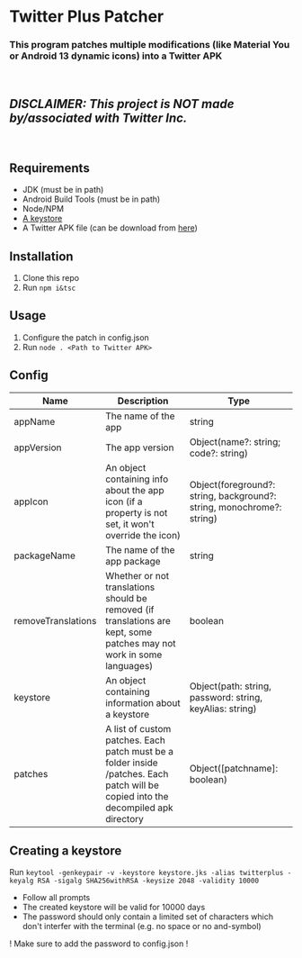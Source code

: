 # Twitter Plus Patcher
### This program patches multiple modifications (like Material You or Android 13 dynamic icons) into a Twitter APK
<br/>

## ***DISCLAIMER: This project is NOT made by/associated with Twitter Inc.***

<br />

## Requirements
- JDK (must be in path)
- Android Build Tools (must be in path)
- Node/NPM
- [A keystore](#creating-a-keystore)
- A Twitter APK file (can be download from [here](https://apkmirror.com/apk/twitter-inc/twitter))

## Installation
1. Clone this repo
2. Run ```npm i&tsc```

## Usage
1. Configure the patch in config.json
2. Run ```node . <Path to Twitter APK>```

## Config
| Name               	| Description                                                                                                                        	| Type                                                                  	|
|--------------------	|------------------------------------------------------------------------------------------------------------------------------------	|-----------------------------------------------------------------------	|
| appName            	| The name of the app                                                                                                                	| string                                                                	|
| appVersion         	| The app version                                                                                                                   	| Object(name?: string; code?: string)                                   	|
| appIcon            	| An object containing info about the app icon (if a property is not set, it won't override the icon)                                	| Object(foreground?: string, background?: string, monochrome?: string) 	|
| packageName        	| The name of the app package                                                                                                        	| string                                                                	|
| removeTranslations 	| Whether or not translations should be removed (if translations are kept, some patches may not work in some languages)              	| boolean                                                               	|
| keystore           	| An object containing information about a keystore                                                                                  	| Object(path: string, password: string, keyAlias: string)              	|
| patches            	| A list of custom patches. Each patch must be a folder inside /patches. Each patch will be copied into the decompiled apk directory 	| Object([patchname]: boolean)                                                         	|

## Creating a keystore
Run ```keytool -genkeypair -v -keystore keystore.jks -alias twitterplus -keyalg RSA -sigalg SHA256withRSA -keysize 2048 -validity 10000```
  - Follow all prompts
  - The created keystore will be valid for 10000 days
  - The password should only contain a limited set of characters which don't interfer with the terminal (e.g. no space or no and-symbol)

! Make sure to add the password to config.json !
